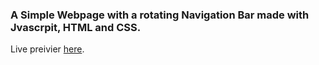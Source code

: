 ### A Simple Webpage with a rotating Navigation Bar made with Jvascrpit, HTML and CSS. 

Live preivier [here].

[here]: < >
